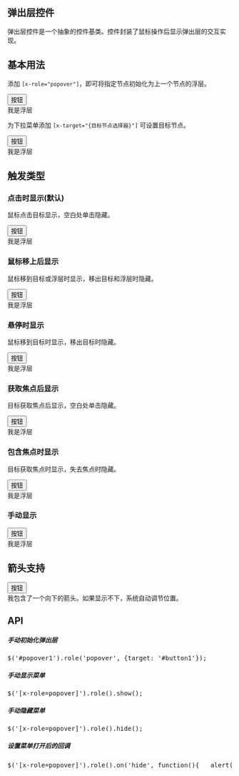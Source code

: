 <link rel="stylesheet" type="text/css" href="../../typography/partial/arrow.css">

## 弹出层控件

弹出层控件是一个抽象的控件基类。控件封装了鼠标操作后显示弹出层的交互实现。

## 基本用法

添加 `[x-role="popover"]`，即可将指定节点初始化为上一个节点的浮层。

<aside class="doc-demo"><button>按钮</button>

<div class="x-popover" x-role="popover">我是浮层</div>

</aside>

为下拉菜单添加 `[x-target="{目标节点选择器}"]` 可设置目标节点。

<aside class="doc-demo"><button id="button1">按钮</button>

<div class="x-popover" x-role="popover" x-target="#button1">我是浮层</div>

</aside>

## 触发类型

### 点击时显示(默认)

鼠标点击目标显示，空白处单击隐藏。

<aside class="doc-demo"><button>按钮</button>

<div class="x-popover" x-role="popover" x-event="click">我是浮层</div>

</aside>

### 鼠标移上后显示

鼠标移到目标或浮层时显示，移出目标和浮层时隐藏。

<aside class="doc-demo"><button>按钮</button>

<div class="x-popover" x-role="popover" x-event="mouseover">我是浮层</div>

</aside>

### 悬停时显示

鼠标移到目标时显示，移出目标时隐藏。

<aside class="doc-demo"><button>按钮</button>

<div class="x-popover" x-role="popover" x-event="hover">我是浮层</div>

</aside>

### 获取焦点后显示

目标获取焦点后显示，空白处单击隐藏。

<aside class="doc-demo"><button>按钮</button>

<div class="x-popover" x-role="popover" x-event="focus">我是浮层</div>

</aside>

### 包含焦点时显示

目标获取焦点时显示，失去焦点时隐藏。

<aside class="doc-demo"><button>按钮</button>

<div class="x-popover" x-role="popover" x-event="active">我是浮层</div>

</aside>

### 手动显示

<aside class="doc-demo"><button onclick="$(this.nextElementSibling).role().toggle()">按钮</button>

<div class="x-popover" x-role="popover" x-event="null">我是浮层</div>

</aside>

## 箭头支持

<aside class="doc-demo"><button>按钮</button>

<div class="x-popover" x-role="popover" x-event="click"><span class="x-arrow x-arrow-bottom"></span>我包含了一个向下的箭头。如果显示不下，系统自动调节位置。</div>

</aside>

## API

##### 手动初始化弹出层

<pre>$('#popover1').role('popover', {target: '#button1'});</pre>

##### 手动显示菜单

<pre>$('[x-role=popover]').role().show();</pre>

##### 手动隐藏菜单

<pre>$('[x-role=popover]').role().hide();</pre>

##### 设置菜单打开后的回调

<pre>$('[x-role=popover]').role().on('hide', function(){   alert("弹出层关闭了") } );</pre>